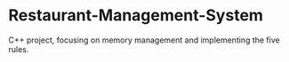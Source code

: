 # Restaurant-Management-System
C++ project, focusing on memory management and implementing the five rules.
